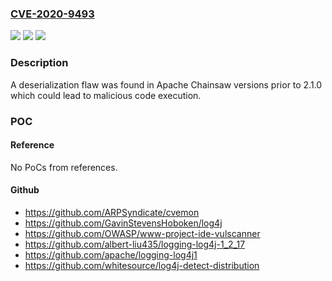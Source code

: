 ### [CVE-2020-9493](https://cve.mitre.org/cgi-bin/cvename.cgi?name=CVE-2020-9493)
![](https://img.shields.io/static/v1?label=Product&message=Apache%20Chainsaw&color=blue)
![](https://img.shields.io/static/v1?label=Version&message=Apache%20Chainsaw%3C%202.1.0%20&color=brighgreen)
![](https://img.shields.io/static/v1?label=Vulnerability&message=CWE-502%20Deserialization%20of%20Untrusted%20Data&color=brighgreen)

### Description

A deserialization flaw was found in Apache Chainsaw versions prior to 2.1.0 which could lead to malicious code execution.

### POC

#### Reference
No PoCs from references.

#### Github
- https://github.com/ARPSyndicate/cvemon
- https://github.com/GavinStevensHoboken/log4j
- https://github.com/OWASP/www-project-ide-vulscanner
- https://github.com/albert-liu435/logging-log4j-1_2_17
- https://github.com/apache/logging-log4j1
- https://github.com/whitesource/log4j-detect-distribution

